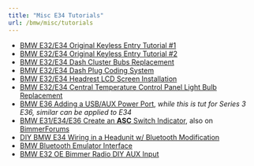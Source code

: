 ```yaml
---
title: "Misc E34 Tutorials"
url: /bmw/misc/tutorials
---
```


* [BMW E32/E34 Original Keyless Entry Tutorial #1](https://www.shiftbmw.com/model/e32/keyless-entry/)
* [BMW E32/E34 Original Keyless Entry Tutorial #2](https://www.shiftbmw.com/model/e32/key-less-entry-version-2/)
* [BMW E32/E34 Dash Cluster Bubs Replacement](https://www.shiftbmw.com/model/e32/dash-cluster-bulbs/)
* [BMW E32/E34 Dash Plug Coding System](https://www.shiftbmw.com/model/e32/dash-plug-coding/)
* [BMW E32/E34 Headrest LCD Screen Installation](https://www.shiftbmw.com/model/e32/headrest-monitor-installation/)
* [BMW E32/E34 Central Temperature Control Panel Light Bulb Replacement](https://www.shiftbmw.com/model/e34/e34-temp-control-panel-light-bulbs/)
* [BMW E36 Adding a USB/AUX Power Port](http://www.unofficialbmw.com/john/e36_usb_power.html), _while this is tut for Series 3 E36, similar can be applied to E34_
* [BMW E31/E34/E36 Create an **ASC** Switch Indicator](http://www.unofficialbmw.com/john/asc_switch.html), also on [BimmerForums](https://www.bimmerforums.com/forum/showthread.php?1501381-DIY-ASC-Switch-Stealth-Alarm-LED-and-Valet-Button)
* [DIY BMW E34 Wiring in a Headunit w/ Bluetooth Modification](https://www.bimmerforums.com/forum/showthread.php?2195008-DIY-Wiring-in-a-Headunit-(With-Bluetooth-Modification))
* [BMW Bluetooth Emulator Interface](https://maakbaas.com/bluetooth-cd-changer-emulator/logs/the-final-hardware/)
* [BMW E32 OE Bimmer Radio DIY AUX Input](https://www.bimmerforums.com/forum/showthread.php?2066503-DIY-How-To-gt-Make-quot-AUX-INPUT-quot-in-OE-Bimmer-Radio-with-no-pinouts)